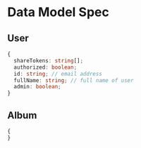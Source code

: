 # Data Model Spec

## User

```typescript
{
  shareTokens: string[];
  authorized: boolean;
  id: string; // email address
  fullName: string; // full name of user
  admin: boolean;
}
```

## Album

```typescript
{
}
```
